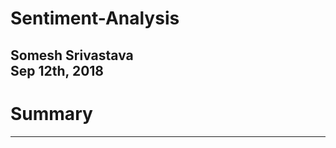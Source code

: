 # Sentiment-Analysis
Somesh Srivastava<br>
Sep 12th, 2018<br>
---------------------------------------------------------------------------------------------------------------

# Summary
---------------------------------------------------------------------------------------------------------------
